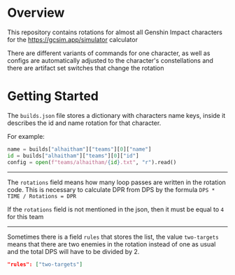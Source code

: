 # Overview
This repository contains rotations for almost all Genshin Impact characters for the https://gcsim.app/simulator calculator

There are different variants of commands for one character, as well as configs are automatically adjusted to the character's constellations and there are artifact set switches that change the rotation

# Getting Started
The `builds.json` file stores a dictionary with characters name keys, inside it describes the id and name rotation for that character.

For example:
```python
name = builds["alhaitham"]["teams"][0]["name"]
id = builds["alhaitham"]["teams"][0]["id"]
config = open(f"teams/alhaitham/{id}.txt", "r").read()
```
---
The `rotations` field means how many loop passes are written in the rotation code. This is necessary to calculate DPR from DPS by the formula
`DPS * TIME / Rotations = DPR`

If the `rotations` field is not mentioned in the json, then it must be equal to `4` for this team

---
Sometimes there is a field `rules` that stores the list, the value `two-targets` means that there are two enemies in the rotation instead of one as usual and the total DPS will have to be divided by 2.
```json
"rules": ["two-targets"]
```
